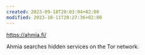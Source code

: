 ```yaml
---
created: 2023-09-18T20:03:04+02:00
modified: 2023-10-11T20:27:36+02:00
---
```


https://ahmia.fi/

Ahmia searches hidden services on the Tor network.
